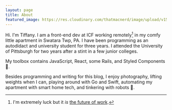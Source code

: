 ```yaml
---
layout: page
title: About
featured_image: https://res.cloudinary.com/thatmacnerd/image/upload/v1559450398/2019-05-18_self-portrait_copy_2.jpg
---
```


Hi. I'm Tiffany. I am a front-end dev at ICF working remotely[^1] in my comfy little apartment in Swatara Twp, PA. I have been programming as an autodidact and university student for three years. I attended the University of Pittsburgh for two years after a stint in a few junior colleges.

My toolbox contains JavaScript, React, some Rails, and Styled Components 💅.

Besides programming and writing for this blog, I enjoy photography, lifting weights when I can, playing around with Go and Swift, automating my apartment with smart home tech, and tinkering with robots 🤖.

[^1]: I'm extremely luck but it *is* [the future of work](https://basecamp.com/books/remote).

